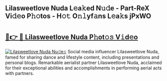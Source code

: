 ## Lilasweetlove Nuda L𝚎a𝚔ed N𝚞𝚍e - Part-ReX Vi𝚍𝚎o P𝚑𝚘tos - H𝚘𝚝 O𝚗𝚕yf𝚊ns L𝚎a𝚔s jPxWO

# <h2><a href="http://kfell75.oniu.top/?m=Lilasweetlove+Nuda">🔗👉 🔴 Lilasweetlove Nuda P𝚑ot𝚘𝚜 V𝚒d𝚎o</a></h2>

[![Lilasweetlove Nuda Nu𝚍e𝚜](https://i.imgur.com/0qMVB7G.gif)](http://kfell75.oniu.top/?m=Lilasweetlove+Nuda)
Social media influencer Lilasweetlove Nuda, famed for sharing dance and lifestyle content, including presentations and personal blogs. Remarkable aerialist partner Lilasweetlove Nuda, acclaimed for their exceptional abilities and accomplishments in performing aerial acts with partners.  
